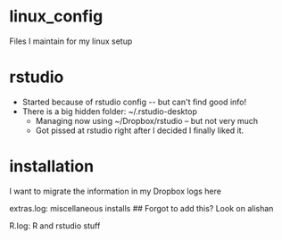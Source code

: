# linux_config

Files I maintain for my linux setup

rstudio
=======
* Started because of rstudio config -- but can't find good info!
* There is a big hidden folder: ~/.rstudio-desktop
	* Managing now using ~/Dropbox/rstudio – but not very much
	* Got pissed at rstudio right after I decided I finally liked it.

installation
============

I want to migrate the information in my Dropbox logs here

extras.log: miscellaneous installs ## Forgot to add this? Look on alishan

R.log: R and rstudio stuff


